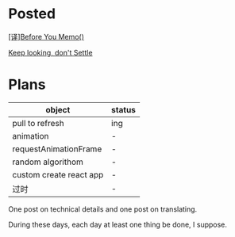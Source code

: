 # Posted

[[译]Before You Memo()](https://weita0.github.io/posts/before-you-memo/)

[Keep looking, don't Settle](https://weita0.github.io/posts/restart/)

# Plans

| object | status |
| --- | --- |
| pull to refresh | ing |
| animation | - |
| requestAnimationFrame | - |
| random algorithom | - |
| custom create react app | - |
| 过时 | - |

One post on technical details and one post on translating.

During these days, each day at least one thing be done, I suppose.
